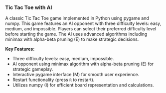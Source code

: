 ### Tic Tac Toe with AI

A classic Tic Tac Toe game implemented in Python using pygame and numpy. This game features an AI opponent with three difficulty levels: easy, medium, and impossible. Players can select their preferred difficulty level before starting the game. The AI uses advanced algorithms including minimax with alpha-beta pruning (E) to make strategic decisions.

**Key Features:**
- Three difficulty levels: easy, medium, impossible.
- AI opponent using minimax algorithm with alpha-beta pruning (E) for strategic gameplay.
- Interactive pygame interface (M) for smooth user experience.
- Restart functionality (press `R` to restart).
- Utilizes numpy (I) for efficient board representation and calculations.

